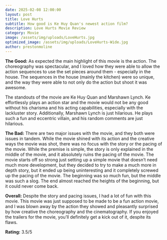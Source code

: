 ```yaml
---
date: 2025-02-08 12:00:00
layout: post
title: Love Hurts
subtitle: How good is Ke Huy Quan's newest action film?
description: Love Hurts Movie Review
category: Movie
image: /assets/img/uploads/LoveHurts.jpg
optimized_image: /assets/img/uploads/LoveHurts-Wide.jpg
author: prestonmoline
---
```


**The Good:**
As expected the main highlight of this movie is the action. The choreography was spectacular, and I loved how they were able to allow the action sequences to use the set pieces around them - especially in the house. The sequences in the house (mainly the kitchen) were so unique, and the way they were able to not only do the action but shoot it was awesome. 

The standouts of the movie are Ke Huy Quan and Marshawn Lynch. Ke effortlessly plays an action star and the movie would not be any good without his charisma and his acting capabilities, especially with the lackluster story. Additionally, Marshawn Lynch is just hilarious. He plays such a fun and eccentric villain, and his random comments are just hilarious. 

**The Bad:**
There are two major issues with the movie, and they both were issues in tandem. While the movie shined with its action and the creative ways the movie was shot, there was no focus with the story or the pacing of the movie. While the premise is simple, the story is only explained in the middle of the movie, and it absolutely ruins the pacing of the movie. The movie starts off so strong just setting up a simple movie that doesn’t need much more development, but they decided to try to make a much more in depth story, but it ended up being uninteresting and it completely screwed up the pacing of the movie. The beginning was so much fun, but the middle was such a slog. The end almost reached the heights of the beginning, but it could never come back.

**Overall:**
Despite the story and pacing issues, I had a lot of fun with this movie. This movie was just supposed to be made to be a fun action movie, and I was blown away by the action they showed and pleasantly surprised by how creative the choreography and the cinematography. If you enjoyed the trailers for the movie, you’ll definitely get a kick out of it, despite its flaws.

**Rating:**
3.5/5
